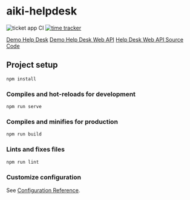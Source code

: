 # aiki-helpdesk
![ticket app CI](https://github.com/AIKICo/Aiki-HelpDesk/workflows/ticket%20app%20CI/badge.svg)
[![time tracker](https://wakatime.com/badge/github/AIKICo/Aiki-HelpDesk.svg)](https://wakatime.com/badge/github/AIKICo/Aiki-HelpDesk)

[Demo Help Desk](https://aiki-helpdesk-v1.firebaseapp.com/)
[Demo Help Desk Web API](http://aiki-co-helpdesk-webapi.herokuapp.com/)
[Help Desk Web API Source Code](https://github.com/AIKICo/AIKI.CO.HelpDesk.WebAPI)
## Project setup
```
npm install
```

### Compiles and hot-reloads for development
```
npm run serve
```

### Compiles and minifies for production
```
npm run build
```

### Lints and fixes files
```
npm run lint
```

### Customize configuration
See [Configuration Reference](https://cli.vuejs.org/config/).
